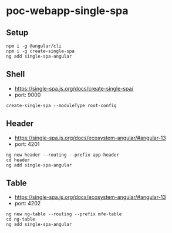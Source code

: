 # poc-webapp-single-spa

## Setup
```
npm i -g @angular/cli
npm i -g create-single-spa
ng add single-spa-angular
```


## Shell
* https://single-spa.js.org/docs/create-single-spa/
* port: 9000
```
create-single-spa --moduleType root-config
```

## Header
* https://single-spa.js.org/docs/ecosystem-angular/#angular-13
* port: 4201
```
ng new header --routing --prefix app-header
cd header
ng add single-spa-angular
```

## Table
* https://single-spa.js.org/docs/ecosystem-angular/#angular-13
* port: 4202
```
ng new ng-table --routing --prefix mfe-table
cd ng-table
ng add single-spa-angular
```